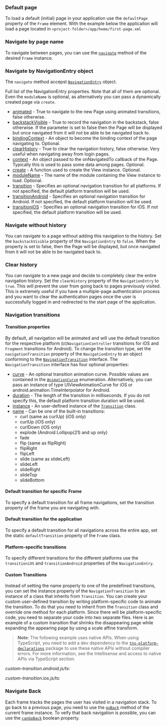 ### Default page

To load a default (initial) page in your application use the `defaultPage` property of the `Frame` element.
With the example below the applicaiton will load a page located in `<project-folder>/app/home/first-page.xml`

<snippet id='frame-nav-default-page'/>

### Navigate by page name

To navigate between pages, you can use the [`navigate`](http://docs.nativescript.org/api-reference/classes/_ui_frame_.frame#navigate) method of the desired `Frame` instance.

<snippet id='frame-navigate-base'/>
<snippet id='frame-navigate-base-ts'/>

### Navigate by NavigationEntry object

The `navigate` method accepst [`NavigationEntry`](https://docs.nativescript.org/api-reference/interfaces/_ui_frame_.navigationentry) object.

<snippet id='frame-navigate-module'/>
<snippet id='frame-navigate-module-ts'/>

Full list of the NavigationEntry properties. Note that all of them are optional. Even the `moduleName` is optional, as alternatively you can pass a dynamically created page via `create`.

* [animated](https://docs.nativescript.org/api-reference/interfaces/_ui_frame_.navigationentry#animated) - True to navigate to the new Page using animated transitions, false otherwise.
* [backstackVisible](https://docs.nativescript.org/api-reference/interfaces/_ui_frame_.navigationentry#backstackVisible) - True to record the navigation in the backstack, false otherwise. If the parameter is set to false then the Page will be displayed but once navigated from it will not be able to be navigated back to.
* [bindingContext](https://docs.nativescript.org/api-reference/interfaces/_ui_frame_.navigationentry#bindingContext) - An object to become the binding context of the page navigating to. Optional.
* [clearHistory](https://docs.nativescript.org/api-reference/interfaces/_ui_frame_.navigationentry#clearHistory) - True to clear the navigation history, false otherwise. Very useful when navigating away from login pages.
* [context](https://docs.nativescript.org/api-reference/interfaces/_ui_frame_.navigationentry#context) - An object passed to the onNavigatedTo callback of the Page. Typically this is used to pass some data among pages. Optional.
* [create](https://docs.nativescript.org/api-reference/interfaces/_ui_frame_.navigationentry#create) - A function used to create the View instance. Optional.
* [moduleName](https://docs.nativescript.org/api-reference/interfaces/_ui_frame_.navigationentry#moduleName) - The name of the module containing the View instance to load. Optional.
* [transition](https://docs.nativescript.org/api-reference/interfaces/_ui_frame_.navigationentry#transition) - Specifies an optional navigation transition for all platforms. If not specified, the default platform transition will be used.
* [transitionAndroid](https://docs.nativescript.org/api-reference/interfaces/_ui_frame_.navigationentry#transitionAndroid) - Specifies an optional navigation transition for Android. If not specified, the default platform transition will be used.
* [transitioniOS](https://docs.nativescript.org/api-reference/interfaces/_ui_frame_.navigationentry#transitioniOS) - Specifies an optional navigation transition for iOS. If not specified, the default platform transition will be used.

### Navigate without history

You can navigate to a page without adding this navigation to the history. Set the `backstackVisible` property of the `NavigationEntry` to `false`.
When the property is set to false, then the Page will be displayed, but once navigated from it will not be able to be navigated back to.

<snippet id='frame-navigate-backstackvisible'/>
<snippet id='frame-navigate-backstackvisible-ts'/>

### Clear history

You can navigate to a new page and decide to completely clear the entire navigation history. Set the `clearHistory` property of the `NavigationEntry` to `true`.
This will prevent the user from going back to pages previously visited. This is extremely useful if you have a multiple-page authentication process and you want to clear the authentication pages once the user is successfully logged in and redirected to the start page of the application.

<snippet id='frame-navigate-clearhistory'/>
<snippet id='frame-navigate-clearhistory-ts'/>

### Navigation transitions

#### Transition properties

By default, all navigation will be animated and will use the default transition for the respective platform (`UINavigationController` transitions for iOS and `Fragment` transitions for Android). To change the transition type, set the `navigationTransition` property of the `NavigationEntry` to an object conforming to the [`NavigationTransition`](https://docs.nativescript.org/api-reference/interfaces/_ui_frame_.navigationtransition) interface. The `NavigationTransition` interface has four optional properties:

* [curve](https://docs.nativescript.org/api-reference/interfaces/_ui_frame_.navigationtransition#curve) - An optional transition animation curve. Possible values are contained in the [`AnimationCurve`](https://docs.nativescript.org/api-reference/modules/_ui_enums_.animationcurve) enumeration. Alternatively, you can pass an instance of type UIViewAnimationCurve for iOS or android.animation.TimeInterpolator for Android.
* [duration](https://docs.nativescript.org/api-reference/interfaces/_ui_frame_.navigationtransition#duration) - The length of the transition in milliseconds. If you do not specify this, the default platform transition duration will be used.
* [instance](https://docs.nativescript.org/api-reference/interfaces/_ui_frame_.navigationtransition#instance) - An user-defined instance of the [`Transition`](https://docs.nativescript.org/api-reference/classes/_ui_transition_.transition) class.
* [name](https://docs.nativescript.org/api-reference/interfaces/_ui_frame_.navigationtransition#name) - Can be one of the built-in transitions:
  + curl (same as curlUp) (iOS only)
  + curlUp (iOS only)
  + curlDown (iOS only)
  + explode (Android Lollipop(21) and up only)
  + fade
  + flip (same as flipRight)
  + flipRight
  + flipLeft
  + slide (same as slideLeft)
  + slideLeft
  + slideRight
  + slideTop
  + slideBottom

<snippet id='frame-navigate-transitions'/>
<snippet id='frame-navigate-transitions-ts'/>

#### Default transition for specific Frame

To specify a default transition for all frame navigations, set the transition property of the frame you are navigating with.

<snippet id='frame-navigate-default-transition'/>
<snippet id='frame-navigate-default-transition-ts'/>

#### Default transition for the application

To specify a default transition for all navigations across the entire app, set the static `defaultTransition` property of the `Frame` class.

<snippet id='frame-navigate-defailt-transition-app'/>
<snippet id='frame-navigate-defailt-transition-app-ts'/>

#### Platform-specific transitions

To specify different transitions for the different platforms use the `transitioniOS` and `transitionAndroid` properties of the `NavigationEntry`.

<snippet id='frame-navigate-platform-specific-transitions'/>
<snippet id='frame-navigate-platform-specific-transitions-ts'/>

#### Custom Transitions

Instead of setting the name property to one of the predefined transitions, you can set the instance property of the `NavigationTransition` to an instance of a class that inherits from `Transition`.
You can create your custom user-defined transition by writing platform-specific code to animate the transition.
To do that you need to inherit from the `Transition` class and override one method for each platform.
Since there will be platform-specific code, you need to separate your code into two separate files.
Here is an example of a custom transition that shrinks the disappearing page while expanding the appearing page by using a scale affine transform.

> **Note**: The following example uses native APIs. When using TypeScript, you need to add a dev dependency to the [`tns-platform-declarations`](https://www.npmjs.com/package/tns-platform-declarations) package to use these native APIs without compiler errors.
For more information, see the Intellisense and access to native APIs via TypeScript section.

_custom-transition.android.js/ts_:

<snippet id='frame-navigate-custom-transitions-android'/>
<snippet id='frame-navigate-custom-transitions-android-ts'/>

_custom-transition.ios.js/ts_:

<snippet id='frame-navigate-custom-transitions-ios'/>
<snippet id='frame-navigate-custom-transitions-ios-ts'/>

### Navigate Back

Each frame tracks the pages the user has visited in a navigation stack. To go back to a previous page,
you need to use the [`goBack`](https://docs.nativescript.org/api-reference/classes/_ui_frame_.frame#goback) method of the current frame instance.
To veify that back navigation is possible, you can use the [`canGoBack`](https://docs.nativescript.org/api-reference/classes/_ui_frame_.frame#cangoback) boolean property.

<snippet id='frame-navigate-go-back'/>
<snippet id='frame-navigate-go-back-ts'/>
